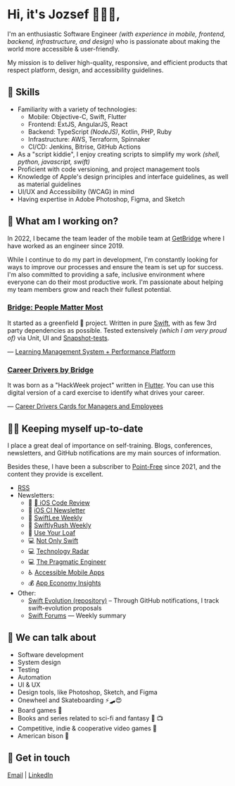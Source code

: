# Hi, it's Jozsef 👋👨‍💻,

I'm an enthusiastic Software Engineer _(with experience in  mobile, frontend, backend, infrastructure, and design)_ who is passionate about making the world more accessible & user-friendly.

My mission is to deliver high-quality, responsive, and efficient products that respect platform, design, and accessibility guidelines.

## :crystal_ball: Skills

- Familiarity with a variety of technologies:
  - Mobile: Objective-C, Swift, Flutter
  - Frontend: ExtJS, AngularJS, React
  - Backend: TypeScript _(NodeJS)_, Kotlin, PHP, Ruby
  - Infrastructure: AWS, Terraform, Spinnaker
  - CI/CD: Jenkins, Bitrise, GitHub Actions
- As a "script kiddie", I enjoy creating scripts to simplify my work _(shell, python, javascript, swift)_
- Proficient with code versioning, and project management tools
- Knowledge of Apple's design principles and interface guidelines, as well as material guidelines
- UI/UX and Accessibility (WCAG) in mind
- Having expertise in Adobe Photoshop, Figma, and Sketch

## 🔭 What am I working on?

In 2022, I became the team leader of the mobile team at [GetBridge](https://www.getbridge.com/) where I have worked as an engineer since 2019.

While I continue to do my part in development, I'm constantly looking for ways to improve our processes and ensure the team is set up for success. 
I'm also committed to providing a safe, inclusive environment where everyone can do their most productive work. 
I'm passionate about helping my team members grow and reach their fullest potential.

### [Bridge: People Matter Most](https://apps.apple.com/app/id1451995049) 

It started as a greenfield 🌱 project.
Written in pure [Swift](https://swift.org/), with as few 3rd party dependencies as possible.
Tested extensively _(which I am very proud of)_ via Unit, UI and [Snapshot-tests](https://github.com/pointfreeco/swift-snapshot-testing/).

— [Learning Management System + Performance Platform](https://www.getbridge.com/)

### [Career Drivers by Bridge](https://apps.apple.com/app/id1517025199)

It was born as a "HackWeek project" written in [Flutter](https://flutter.dev/). 
You can use this digital version of a card exercise to identify what drives your career.

— [Career Drivers Cards for Managers and Employees](https://www.getbridge.com/career-drivers/)

## 🙇‍♂️ Keeping myself up-to-date

I place a great deal of importance on self-training. Blogs, conferences, newsletters, and GitHub notifications are my main sources of information.

Besides these, I have been a subscriber to [Point-Free](https://www.pointfree.co/) since 2021, and the content they provide is excellent.

- [RSS](https://gist.github.com/chosa91/529c869ad6045984d87e337c4c422f88)
- Newsletters:
  - :iphone: [ iOS Code Review](https://newsletter.ioscodereview.com/)
  - :iphone: [iOS CI Newsletter](https://www.polpiella.dev/newsletter)
  - :iphone: [SwiftLee Weekly](https://www.avanderlee.com/)
  - :iphone: [SwiftlyRush Weekly](https://swiftlyrush.curated.co/)
  - :iphone: [Use Your Loaf](https://useyourloaf.com/)
  - :computer: [Not Only Swift](https://not-only-swift.peterfriese.dev/issues/)
  - :computer: [Technology Radar](https://www.thoughtworks.com/radar)
  - :computer: [The Pragmatic Engineer](https://newsletter.pragmaticengineer.com/)
  - :wheelchair: [Accessible Mobile Apps](https://accessible-mobile-apps-weekly.ghost.io/)
  - :moneybag: [App Economy Insights](https://www.appeconomyinsights.com/)
- Other:
  - [Swift Evolution (repository)](https://github.com/apple/swift-evolution) – Through GitHub notifications, I track swift-evolution proposals
  - [Swift Forums](https://forums.swift.org/) — Weekly summary

## 💬 We can talk about

- Software development
- System design
- Testing
- Automation
- UI & UX
- Design tools, like Photoshop, Sketch, and Figma
- Onewheel and Skateboarding ⚡️🛹😍
- Board games 🎲
- Books and series related to sci-fi and fantasy :book: :tv:
- Competitive, indie & cooperative video games 👾
- American bison 🐂

## 🤙 Get in touch

[Email](mailto:chosa91+ghprofile@gmail.com) | [LinkedIn](https://www.linkedin.com/in/jozsef-csaszi/)
